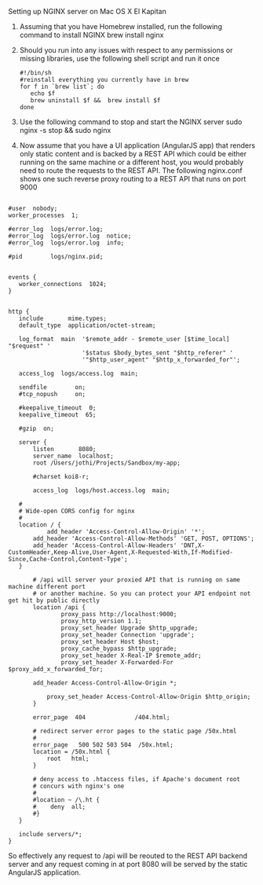 Setting up NGINX server on Mac OS X El Kapitan

1. Assuming that you have Homebrew installed, run the following command to install NGINX
   brew install nginx
   
2. Should you run into any issues with respect to any permissions or missing libraries, use the following 
   shell script and run it once
   ```
   #!/bin/sh
   #reinstall everything you currently have in brew 
   for f in `brew list`; do
      echo $f
      brew uninstall $f &&  brew install $f
   done
   ```
3. Use the following command to stop and start the NGINX server
   sudo nginx -s stop && sudo nginx
   
4. Now assume that you have a UI application (AngularJS app) that renders only static content and is backed by a REST API which could be
   either running on the same machine or a different host, you would probably need to route the requests to the REST API. The
   following nginx.conf shows one such reverse proxy routing to a REST API that runs on port 9000
   
 ```  

#user  nobody;
worker_processes  1;

#error_log  logs/error.log;
#error_log  logs/error.log  notice;
#error_log  logs/error.log  info;

#pid        logs/nginx.pid;


events {
    worker_connections  1024;
}


http {
    include       mime.types;
    default_type  application/octet-stream;

    log_format  main  '$remote_addr - $remote_user [$time_local] "$request" '
                      '$status $body_bytes_sent "$http_referer" '
                      '"$http_user_agent" "$http_x_forwarded_for"';

    access_log  logs/access.log  main;

    sendfile        on;
    #tcp_nopush     on;

    #keepalive_timeout  0;
    keepalive_timeout  65;

    #gzip  on;

    server {
        listen       8080;
        server_name  localhost;
        root /Users/jothi/Projects/Sandbox/my-app;

        #charset koi8-r;

        access_log  logs/host.access.log  main;

	#
	# Wide-open CORS config for nginx
	#
	location / {
	     	add_header 'Access-Control-Allow-Origin' '*';
		add_header 'Access-Control-Allow-Methods' 'GET, POST, OPTIONS';
		add_header 'Access-Control-Allow-Headers' 'DNT,X-CustomHeader,Keep-Alive,User-Agent,X-Requested-With,If-Modified-Since,Cache-Control,Content-Type';
	}

        # /api will server your proxied API that is running on same machine different port
        # or another machine. So you can protect your API endpoint not get hit by public directly
        location /api {
                proxy_pass http://localhost:9000;
                proxy_http_version 1.1;
                proxy_set_header Upgrade $http_upgrade;
                proxy_set_header Connection 'upgrade';
                proxy_set_header Host $host;
                proxy_cache_bypass $http_upgrade;
                proxy_set_header X-Real-IP $remote_addr;
                proxy_set_header X-Forwarded-For $proxy_add_x_forwarded_for;

	    add_header Access-Control-Allow-Origin *;

            proxy_set_header Access-Control-Allow-Origin $http_origin;
        }

        error_page  404              /404.html;

        # redirect server error pages to the static page /50x.html
        #
        error_page   500 502 503 504  /50x.html;
        location = /50x.html {
            root   html;
        }

        # deny access to .htaccess files, if Apache's document root
        # concurs with nginx's one
        #
        #location ~ /\.ht {
        #    deny  all;
        #}
    }

    include servers/*;
}
```

So effectively any request to /api will be reouted to the REST API backend server and any request coming in at port 8080 
will be served by the static AngularJS application.
